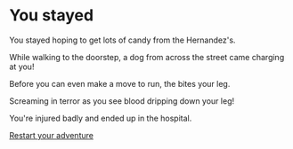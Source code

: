 # You stayed

You stayed hoping to get lots of candy from the Hernandez's.

While walking to the doorstep, a dog from across the street came charging at you!

Before you can even make a move to run, the bites your leg.

Screaming in terror as you see blood dripping down your leg!

You're injured badly and ended up in the hospital. 

[Restart your adventure](README.md)